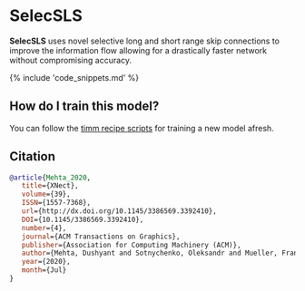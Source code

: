 # SelecSLS

**SelecSLS** uses novel selective long and short range skip connections to improve the information flow allowing for a drastically faster network without compromising accuracy.

{% include 'code_snippets.md' %}

## How do I train this model?

You can follow the [timm recipe scripts](https://rwightman.github.io/pytorch-image-models/scripts/) for training a new model afresh.

## Citation

```BibTeX
@article{Mehta_2020,
   title={XNect},
   volume={39},
   ISSN={1557-7368},
   url={http://dx.doi.org/10.1145/3386569.3392410},
   DOI={10.1145/3386569.3392410},
   number={4},
   journal={ACM Transactions on Graphics},
   publisher={Association for Computing Machinery (ACM)},
   author={Mehta, Dushyant and Sotnychenko, Oleksandr and Mueller, Franziska and Xu, Weipeng and Elgharib, Mohamed and Fua, Pascal and Seidel, Hans-Peter and Rhodin, Helge and Pons-Moll, Gerard and Theobalt, Christian},
   year={2020},
   month={Jul}
}
```

<!--
Models:
- Name: selecsls42b
  Metadata:
    FLOPs: 3824022528
    Training Data:
    - ImageNet
    Training Techniques:
    - Cosine Annealing
    - Random Erasing
    Architecture:
    - Batch Normalization
    - Convolution
    - Dense Connections
    - Dropout
    - Global Average Pooling
    - ReLU
    - SelecSLS Block
    File Size: 129948954
    Tasks:
    - Image Classification
    ID: selecsls42b
    Crop Pct: '0.875'
    Image Size: '224'
    Interpolation: bicubic
  Code: https://github.com/rwightman/pytorch-image-models/blob/b9843f954b0457af2db4f9dea41a8538f51f5d78/timm/models/selecsls.py#L335
  In Collection: SelecSLS
- Name: selecsls60
  Metadata:
    FLOPs: 4610472600
    Training Data:
    - ImageNet
    Training Techniques:
    - Cosine Annealing
    - Random Erasing
    Architecture:
    - Batch Normalization
    - Convolution
    - Dense Connections
    - Dropout
    - Global Average Pooling
    - ReLU
    - SelecSLS Block
    File Size: 122839714
    Tasks:
    - Image Classification
    ID: selecsls60
    Crop Pct: '0.875'
    Image Size: '224'
    Interpolation: bicubic
  Code: https://github.com/rwightman/pytorch-image-models/blob/b9843f954b0457af2db4f9dea41a8538f51f5d78/timm/models/selecsls.py#L342
  In Collection: SelecSLS
- Name: selecsls60b
  Metadata:
    FLOPs: 4657653144
    Training Data:
    - ImageNet
    Training Techniques:
    - Cosine Annealing
    - Random Erasing
    Architecture:
    - Batch Normalization
    - Convolution
    - Dense Connections
    - Dropout
    - Global Average Pooling
    - ReLU
    - SelecSLS Block
    File Size: 131252898
    Tasks:
    - Image Classification
    ID: selecsls60b
    Crop Pct: '0.875'
    Image Size: '224'
    Interpolation: bicubic
  Code: https://github.com/rwightman/pytorch-image-models/blob/b9843f954b0457af2db4f9dea41a8538f51f5d78/timm/models/selecsls.py#L349
  In Collection: SelecSLS
Collections:
- Name: SelecSLS
  Paper:
    title: 'XNect: Real-time Multi-Person 3D Motion Capture with a Single RGB Camera'
    url: https://paperswithcode.com//paper/xnect-real-time-multi-person-3d-human-pose
  type: model-index
Type: model-index
-->
